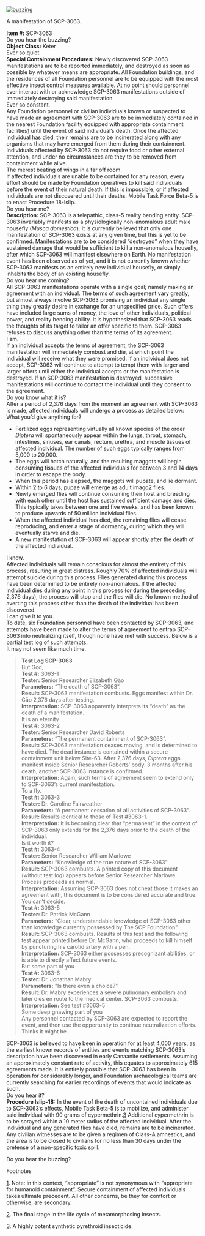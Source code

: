 [![buzzing](http://scp-wiki.wdfiles.com/local--resized-images/scp-3063/buzzing/medium.jpg)](http://scp-wiki.wdfiles.com/local--files/scp-3063/buzzing)

A manifestation of SCP-3063.

**Item #:** SCP-3063  
Do you hear the buzzing?  
**Object Class:** Keter  
Ever so quiet.  
**Special Containment Procedures:** Newly discovered SCP-3063 manifestations are to be reported immediately, and destroyed as soon as possible by whatever means are appropriate. All Foundation buildings, and the residences of all Foundation personnel are to be equipped with the most effective insect control measures available. At no point should personnel ever interact with or acknowledge SCP-3063 manifestations outside of immediately destroying said manifestation.  
Ever so constant.  
Any Foundation personnel or civilian individuals known or suspected to have made an agreement with SCP-3063 are to be immediately contained in the nearest Foundation facility equipped with appropriate containment facilities[1](javascript:;) until the event of said individual’s death. Once the affected individual has died, their remains are to be incinerated along with any organisms that may have emerged from them during their containment. Individuals affected by SCP-3063 do not require food or other external attention, and under no circumstances are they to be removed from containment while alive.  
The merest beating of wings in a far off room.  
If affected individuals are unable to be contained for any reason, every effort should be made by Foundation operatives to kill said individuals before the event of their natural death. If this is impossible, or if affected individuals are not discovered until their deaths, Mobile Task Force Beta-5 is to enact Procedure 18-Islip.  
Do you hear me?  
**Description:** SCP-3063 is a telepathic, class-5 reality bending entity. SCP-3063 invariably manifests as a physiologically non-anomalous adult male housefly (_Musca domestica_). It is currently believed that only one manifestation of SCP-3063 exists at any given time, but this is yet to be confirmed. Manifestations are to be considered “destroyed” when they have sustained damage that would be sufficient to kill a non-anomalous housefly, after which SCP-3063 will manifest elsewhere on Earth. No manifestation event has been observed as of yet, and it is not currently known whether SCP-3063 manifests as an entirely new individual housefly, or simply inhabits the body of an existing housefly.  
Do you hear me coming?  
All SCP-3063 manifestations operate with a single goal; namely making an agreement with an individual. The terms of such agreement vary greatly, but almost always involve SCP-3063 promising an individual any single thing they greatly desire in exchange for an unspecified price. Such offers have included large sums of money, the love of other individuals, political power, and reality bending ability. It is hypothesized that SCP-3063 reads the thoughts of its target to tailor an offer specific to them. SCP-3063 refuses to discuss anything other than the terms of its agreement.  
I am.  
If an individual accepts the terms of agreement, the SCP-3063 manifestation will immediately combust and die, at which point the individual will receive what they were promised. If an individual does not accept, SCP-3063 will continue to attempt to tempt them with larger and larger offers until either the individual accepts or the manifestation is destroyed. If an SCP-3063 manifestation is destroyed, successive manifestations will continue to contact the individual until they consent to the agreement.  
Do you know what it is?  
After a period of 2,376 days from the moment an agreement with SCP-3063 is made, affected individuals will undergo a process as detailed below:  
What you’d give anything for?

*   Fertilized eggs representing virtually all known species of the order _Diptera_ will spontaneously appear within the lungs, throat, stomach, intestines, sinuses, ear canals, rectum, urethra, and muscle tissues of affected individual. The number of such eggs typically ranges from 5,000 to 20,000.
*   The eggs will hatch naturally, and the resulting maggots will begin consuming tissues of the affected individuals for between 3 and 14 days in order to escape the body.
*   When this period has elapsed, the maggots will pupate, and lie dormant.
*   Within 2 to 6 days, pupae will emerge as adult imago[2](javascript:;) flies.
*   Newly emerged flies will continue consuming their host and breeding with each other until the host has sustained sufficient damage and dies. This typically takes between one and five weeks, and has been known to produce upwards of 50 million individual flies.
*   When the affected individual has died, the remaining flies will cease reproducing, and enter a stage of dormancy, during which they will eventually starve and die.
*   A new manifestation of SCP-3063 will appear shortly after the death of the affected individual.

I know.  
Affected individuals will remain conscious for almost the entirety of this process, resulting in great distress. Roughly 70% of affected individuals will attempt suicide during this process. Flies generated during this process have been determined to be entirely non-anomalous. If the affected individual dies during any point in this process (or during the preceding 2,376 days), the process will stop and the flies will die. No known method of averting this process other than the death of the individual has been discovered.  
I can give it to you.  
To date, six Foundation personnel have been contacted by SCP-3063, and attempts have been made to alter the terms of agreement to entrap SCP-3063 into neutralizing itself, though none have met with success. Below is a partial test log of such attempts.  
It may not seem like much time.

> **Test Log SCP-3063**  
> But God,  
> **Test #:** 3063-1  
> **Tester:** Senior Researcher Elizabeth Gāo  
> **Parameters:** “The death of SCP-3063”.  
> **Result:** SCP-3063 manifestation combusts. Eggs manifest within Dr. Gāo 2,376 days after testing.  
> **Interpretation:** SCP-3063 apparently interprets its “death” as the death of a manifestation.  
> It is an eternity  
> **Test #:** 3063-2  
> **Tester:** Senior Researcher David Roberts  
> **Parameters:** “The permanent containment of SCP-3063”.  
> **Result:** SCP-3063 manifestation ceases moving, and is determined to have died. The dead instance is contained within a secure containment unit below Site-63. After 2,376 days, _Diptera_ eggs manifest inside Senior Researcher Roberts’ body. 3 months after his death, another SCP-3063 instance is confirmed.  
> **Interpretation:** Again, such terms of agreement seem to extend only to SCP-3063’s current manifestation.  
> To a fly.  
> **Test #:** 3063-3  
> **Tester:** Dr. Caroline Fairweather  
> **Parameters:** “A permanent cessation of all activities of SCP-3063”.  
> **Result:** Results identical to those of Test #3063-1.  
> **Interpretation:** It is becoming clear that “permanent” in the context of SCP-3063 only extends for the 2,376 days prior to the death of the individual.  
> Is it worth it?  
> **Test #:** 3063-4  
> **Tester:** Senior Researcher William Marlowe  
> **Parameters:** “Knowledge of the true nature of SCP-3063”  
> **Result:** SCP-3063 combusts. A printed copy of this document (without test log) appears before Senior Researcher Marlowe. Process proceeds as normal.  
> **Interpretation:** Assuming SCP-3063 does not cheat those it makes an agreement with, this document is to be considered accurate and true.  
> You can’t decide.  
> **Test #:** 3063-5  
> **Tester:** Dr. Patrick McGann  
> **Parameters:** “Clear, understandable knowledge of SCP-3063 other than knowledge currently possessed by The SCP Foundation"  
> **Result:** SCP-3063 combusts. Results of this test and the following test appear printed before Dr. McGann, who proceeds to kill himself by puncturing his carotid artery with a pen.  
> **Interpretation:** SCP-3063 either possesses precognizant abilities, or is able to directly affect future events.  
> But some part of you  
> **Test #:** 3063-6  
> **Tester:** Dr. Jonathan Mabry  
> **Parameters:** "Is there even a choice?"  
> **Result:** Dr. Mabry experiences a severe pulmonary embolism and later dies en route to the medical center. SCP-3063 combusts.  
> **Interpretation:** See test #3063-5  
> Some deep gnawing part of you  
> Any personnel contacted by SCP-3063 are expected to report the event, and then use the opportunity to continue neutralization efforts.  
> Thinks it might be.

SCP-3063 is believed to have been in operation for at least 4,000 years, as the earliest known records of entities and events matching SCP-3063’s description have been discovered in early Canaanite settlements. Assuming an approximately constant rate of activity, this equates to approximately 615 agreements made. It is entirely possible that SCP-3063 has been in operation for considerably longer, and Foundation archaeological teams are currently searching for earlier recordings of events that would indicate as such.  
Do you hear it?  
**Procedure Islip-18:** In the event of the death of uncontained individuals due to SCP-3063’s effects, Mobile Task Beta-5 is to mobilize, and administer said individual with 90 grams of cypermethrin.[3](javascript:;) Additional cypermethrin is to be sprayed within a 10 meter radius of the affected individual. After the individual and any generated flies have died, remains are to be incinerated. Any civilian witnesses are to be given a regimen of Class-A amnestics, and the area is to be closed to civilians for no less than 30 days under the pretense of a non-specific toxic spill.

Do you hear the buzzing?

Footnotes

[1](javascript:;). Note: in this context, “appropriate” is not synonymous with “appropriate for humanoid containment”. Secure containment of affected individuals takes ultimate precedent. All other concerns, be they for comfort or otherwise, are secondary.

[2](javascript:;). The final stage in the life cycle of metamorphosing insects.

[3](javascript:;). A highly potent synthetic pyrethroid insecticide.